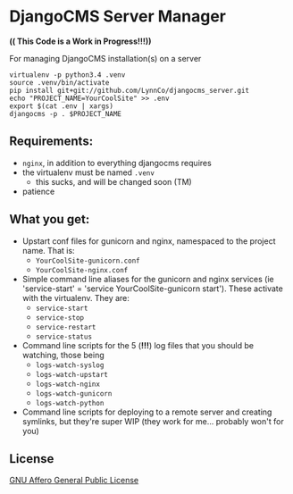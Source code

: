 # DjangoCMS Server Manager

**(( This Code is a Work in Progress!!!))**

For managing DjangoCMS installation(s) on a server

```
virtualenv -p python3.4 .venv
source .venv/bin/activate
pip install git+git://github.com/LynnCo/djangocms_server.git
echo "PROJECT_NAME=YourCoolSite" >> .env
export $(cat .env | xargs)
djangocms -p . $PROJECT_NAME
```

## Requirements:

* `nginx`, in addition to everything djangocms requires
* the virtualenv must be named `.venv`
    * this sucks, and will be changed soon (TM)
* patience

## What you get:

* Upstart conf files for gunicorn and nginx, namespaced to the project name. That is:
    * `YourCoolSite-gunicorn.conf`
    * `YourCoolSite-nginx.conf`
* Simple command line aliases for the gunicorn and nginx services (ie 'service-start' = 'service YourCoolSite-gunicorn start'). These activate with the virtualenv. They are:
    * `service-start`
    * `service-stop`
    * `service-restart`
    * `service-status`
* Command line scripts for the 5 (**!!!**) log files that you should be watching, those being
    * `logs-watch-syslog`
    * `logs-watch-upstart`
    * `logs-watch-nginx`
    * `logs-watch-gunicorn`
    * `logs-watch-python`
* Command line scripts for deploying to a remote server and creating symlinks, but they're super WIP (they work for me... probably won't for you)

## License

[GNU Affero General Public License](https://www.tldrlegal.com/l/agpl3)
